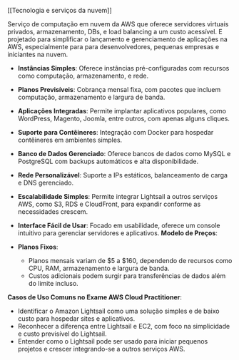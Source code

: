 [[Tecnologia e serviços da nuvem]]

Serviço de computação em nuvem da AWS que oferece servidores virtuais privados, armazenamento, DBs, e load balancing a um custo acessível. E projetado para simplificar o lançamento e gerenciamento de aplicações na AWS, especialmente para para desenvolvedores, pequenas empresas e iniciantes na nuvem. 

- **Instâncias Simples**: Oferece instâncias pré-configuradas com recursos como computação, armazenamento, e rede.
- **Planos Previsíveis**: Cobrança mensal fixa, com pacotes que incluem computação, armazenamento e largura de banda.
- **Aplicações Integradas**: Permite implantar aplicativos populares, como WordPress, Magento, Joomla, entre outros, com apenas alguns cliques.
- **Suporte para Contêineres**: Integração com Docker para hospedar contêineres em ambientes simples.
- **Banco de Dados Gerenciado**: Oferece bancos de dados como MySQL e PostgreSQL com backups automáticos e alta disponibilidade.
- **Rede Personalizável**: Suporte a IPs estáticos, balanceamento de carga e DNS gerenciado.
- **Escalabilidade Simples**: Permite integrar Lightsail a outros serviços AWS, como S3, RDS e CloudFront, para expandir conforme as necessidades crescem.
- **Interface Fácil de Usar**: Focado em usabilidade, oferece um console intuitivo para gerenciar servidores e aplicativos.
**Modelo de Preços**:

- **Planos Fixos**:
    - Planos mensais variam de $5 a $160, dependendo de recursos como CPU, RAM, armazenamento e largura de banda.
    - Custos adicionais podem surgir para transferências de dados além do limite incluso.

**Casos de Uso Comuns no Exame AWS Cloud Practitioner**:

- Identificar o Amazon Lightsail como uma solução simples e de baixo custo para hospedar sites e aplicativos.
- Reconhecer a diferença entre Lightsail e EC2, com foco na simplicidade e custo previsível do Lightsail.
- Entender como o Lightsail pode ser usado para iniciar pequenos projetos e crescer integrando-se a outros serviços AWS.